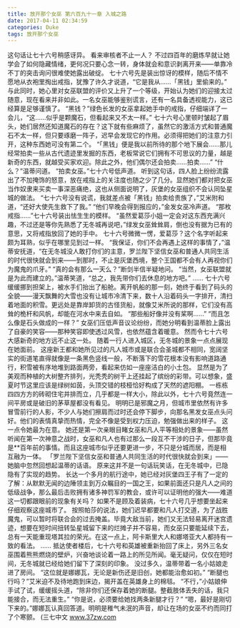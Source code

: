 ```yaml
---
title: 放开那个女巫 第六百九十一章 入城之路
date: 2017-04-11 02:34:59
categories: Duke
tags: 放开那个女巫
---
```


这句话让七十六号稍感讶异。
看来审核者不止一人？
不过四百年的磨炼早就让她学会了如何隐藏情绪，更何况只要心念一转，身体就会和意识剥离开来——单靠冷不丁的突击询问很难使她露出破绽。
七十六号先是装出惊讶的模样，随后不情不愿地从衣袍里掏出戒指，犹豫了许久才说道，“它是我从……「黑钱」里偷来的。”
与此同时，她心里对女巫联盟的评价又上升了一个等级，开始认为她们的迎接太过随意，现在看来并非如此。一名女巫能够鉴别谎言，还有一名具备透视能力，这已经算是足够谨慎了。
“黑钱？”绿色长发的女巫拿起她手中的戒指，仔细端详了一会儿，“这……似乎是颗魔石，但看起来又不太一样。”
七十六号心里顿时皱起了眉头，她们居然还知道魔石的存在？这下就有些麻烦了，虽然它的激活方式和普通魔石不太一样，但只要琢磨一阵子，迟早会发现它的作用。必须得把她们的注意力引开，这种东西她可没有第二个。
“「黑钱」便是我以前所待的那个地下展会……那儿经常拍卖一些从古代遗迹里发掘的东西，老板常说它们拥有不可思议的力量，越是新奇的东西，就越受买家欢迎。除此之外，他们偶尔还会拍卖……拍卖……”
“什么？”温蒂问道。
“拍卖女巫。”七十六号低声道。
听到这句话，四人脸上纷纷流露出了不加掩饰的怒意，放在戒指上的关注度也随之少了几分。显然她们都对把女巫当作奴隶来买卖一事深恶痛绝，这也从侧面说明了，灰堡的女巫组织不会认同坠星城的做法。
“七十六号没有说谎，我就差点被「黑钱」拍卖给贵族了，”艾米附和道，“还好大使先生救下了我。”
“他们早晚会得到报应的，”金发女巫冷声道。
“那枚戒指……”七十六号装出怯生生的模样。
“虽然爱葛莎小姐一定会对这东西充满兴趣，不过还是等你先熟悉了无冬城再说吧，”绿发女巫耸耸肩，倒也没有据为已有的意思，又将戒指放回了她的手中。
七十六号微微一愣，爱葛莎？这个名字听起来颇为耳熟，似乎在哪里见到过一样。
“我保证，你们不会再遇上这样的事情了，”温蒂安抚道，“在无冬城没人敢打你们的主意，罗兰陛下坚信女巫和普通人共同生活的时代很快就会到来——到那时，不止是灰堡西境，整个王国都不会有人再视你们为魔鬼的爪牙。”
“真的会有那么一天么？”断剑半信半疑地问。
“当然，女巫联盟就是为此而建立的。”温蒂笑道，“总之，我先带你们去休息的地方吧。”
……
七十六号缓缓挪到担架上，被水手们抬出了船舱。离开帆船的那一刻，她终于看到了码头的全貌——漫天飘舞的大雪也没有让城市冷清下来，数十人沿着码头一字排开，清扫着地面的积雪。更远处是靠岸卸货的古怪货船，就像艾米所说的那样，它们没有高耸的桅杆和风帆，却能在河水中来去自如。
“那些船好像并没有桨啊……”
“而且怎么像是石头做成的一样？”
女巫们压低声音议论纷纷，而她分明看到温蒂脸上露出了自豪的笑容——那种笑容即使透过风雪，也依然蕴含着暖意。
然而令七十六号大感新奇的地方远不止这一处。
随着一行人进入城区，无冬城的景象一点点展现在她面前。
这座新王都和她所见过的凡人城市或是联合会圣城都不相同，宽阔坚实的街道笔直得就像是一条黑色竖线一般，不断落下的雪花根本没有影响道路通行，积雪被有序地堆到路面两旁，看起来仿如一座座洁白的小土包。
显然是为了美观而种植的大树整齐排列，光秃秃的树干上还挂起了缤纷的彩带。可以想象，盛夏时节这里应该是绿树如茵，头顶交错的枝桠恰好构成了天然的遮阳棚。
一栋栋四四方方的砖砌住宅并排而立，几乎都是一样大小，除此以外，七十六号竟然连一间平房或是破旧的茅草屋都没有看见。
明明已是邪魔之月，但城市里依然有许多冒雪前行的人影，不少人与她们擦肩而过时还会停下脚步，向那名黑发女巫点头问好。他们的表情真挚而热情，完全不像是受到权力压迫，勉强做出来的样子。
这一点令她最为在意。
她还是第一次亲眼目睹女巫和凡人平等相处的景象——虽然听闻在第一次神意之战时，女巫和凡人也有过那么一段互不干涉的日子，但那毕竟是**百年前的事情。而且这座城市似乎还要更进一步，不只是分城而居，而是相互融为一体。
「罗兰陛下坚信女巫和普通人共同生活的时代很快就会到来」——她脑中忽然回想起温蒂的话语。
原来这并不是一句话玩笑话，在无冬城中，已隐隐有了实现的趋势。
长达一个多月的航行途中，她已经对灰堡四王子有了一定的了解：从默默无闻的边陲领主到万众瞩目的一国之王，如果前面还只是凡人之间的低级战争，那么最后击败拥有诸多神罚军的教会，或许可以证明他的强大——难道这一切都跟眼前的现象有关吗？
如果不是顾及着装病，七十六号几乎想要坐起来仔细观察这座城市了。
按照帕莎的说法，她们迟早都要和凡人打交道，为了战胜魔鬼，可以暂时将联合会的过去掩盖。毕竟大敌当前，她们又无法轻易离开迷宫遗迹，想要在短时间扭转坠星城留下来的烂摊子并不容易，而女巫只要能延续下去，总有一天能重现塔其拉的荣光。在这一点上，阿卡斯里大人和娜塔亚大人都持有一致的看法。
……
抵达使者楼后，七十六号和英雄被重新抬回了床上，另外三名女巫围着熊熊燃烧的壁炉，兴奋地谈论着一路上的所见所闻。毫无疑问，仅仅在短时间，无冬城就已经给她们留下了深刻的印象。
没过多久，温蒂带着一名小姑娘走进了房间。
“这位就是娜娜瓦，无论是新伤还是旧创，她都能治愈如初。”
“断腿也行吗？”艾米迫不及待地跑到床边，揭开盖在英雄身上的棉毯。
“不行，”小姑娘伸手试了试，缓缓摇头道，“除非你们还保存着她的断腿。整截肢体丢失的话，我只能接合，而无法重生。”
“你是说，必须要给她找两条新腿才行？”
“嗯，最好是刚切下来的。”娜娜瓦认真回答道。明明是稚气未泯的声音，却让在场的女巫不约而同打了个寒颤。
(三七中文 www.37zw.com